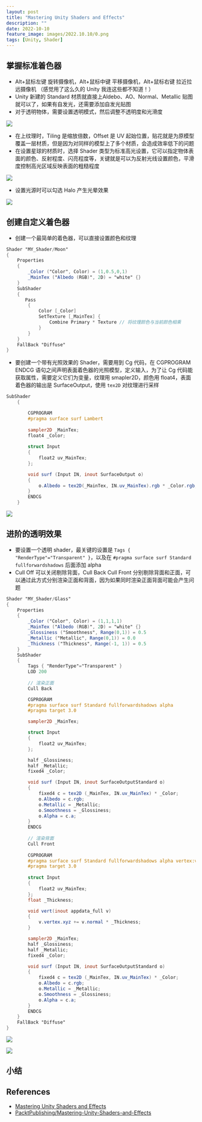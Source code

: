 ```yaml
---
layout: post
title: "Mastering Unity Shaders and Effects"
description: ""
date: 2022-10-10
feature_image: images/2022.10.10/0.png
tags: [Unity, Shader]
---
```


<!--more-->

## 掌握标准着色器

- Alt+鼠标左键 旋转摄像机，Alt+鼠标中键 平移摄像机，Alt+鼠标右键 拉近拉远摄像机 （感觉用了这么久的 Unity 我连这些都不知道！）
- Unity 新建的 Standard 材质就直接上Aldebo、AO、Normal、Metallic 贴图就可以了，如果有自发光，还需要添加自发光贴图
- 对于透明物体，需要设置透明模式，然后调整不透明度和光滑度

![](../images/2022.10.10/0.png)

- 在上纹理时，Tiling 是缩放倍数，Offset 是 UV 起始位置，贴花就是为原模型覆盖一层材质，但是因为对同样的模型上了多个材质，会造成效率低下的问题
- 在设置星球的材质时，选择 Shader 类型为标准高光设置，它可以指定物体表面的颜色、反射程度、闪亮程度等，关键就是可以为反射光线设置颜色，平滑度控制高光区域反映表面的粗糙程度

![](../images/2022.10.10/1.png)

- 设置光源时可以勾选 Halo 产生光晕效果

![](../images/2022.10.10/2.png)

## 创建自定义着色器

- 创建一个最简单的着色器，可以直接设置颜色和纹理

```GLSL
Shader "MY_Shader/Moon"
{
    Properties
    {
        _Color ("Color", Color) = (1,0.5,0,1)
        _MainTex ("Albedo (RGB)", 2D) = "white" {}
    }
    SubShader
    {
       Pass 
        {
            Color [_Color]
            SetTexture [_MainTex] {
                Combine Primary * Texture // 将纹理颜色与当前颜色相乘
            }
        }
    }
    FallBack "Diffuse"
}
```

- 要创建一个带有光照效果的 Shader，需要用到 Cg 代码，在 CGPROGRAM ENDCG 语句之间声明表面着色器的光照模型，定义输入，为了让 Cg 代码能获取属性，需要定义它们为变量，纹理用 smapler2D，颜色用 float4，表面着色器的输出是 SurfaceOutput，使用 `tex2D` 对纹理进行采样

```GLSL
SubShader
    {

        CGPROGRAM
        #pragma surface surf Lambert
            
        sampler2D _MainTex;
        float4 _Color;
            
        struct Input
        {
            float2 uv_MainTex;
        };

        void surf (Input IN, inout SurfaceOutput o)
        {
            o.Albedo = tex2D(_MainTex, IN.uv_MainTex).rgb * _Color.rgb;
        }
        ENDCG
    }
```

![](../images/2022.10.10/3.png)

## 进阶的透明效果

- 要设置一个透明 shader，最关键的设置是 `Tags { "RenderType"="Transparent" }`，以及在 `#pragma surface surf Standard fullforwardshadows` 后面添加 alpha
- Cull Off 可以关闭剔除背面，Cull Back Cull Front 分别剔除背面和正面，可以通过此方式分别渲染正面和背面，因为如果同时渲染正面背面可能会产生问题

```GLSL
Shader "MY_Shader/Glass"
{
    Properties
    {
        _Color ("Color", Color) = (1,1,1,1)
        _MainTex ("Albedo (RGB)", 2D) = "white" {}
        _Glossiness ("Smoothness", Range(0,1)) = 0.5
        _Metallic ("Metallic", Range(0,1)) = 0.0
        _Thickness ("Thickness", Range(-1, 1)) = 0.5
    }
    SubShader
    {
        Tags { "RenderType"="Transparent" }
        LOD 200
        
        // 渲染正面
        Cull Back

        CGPROGRAM
        #pragma surface surf Standard fullforwardshadows alpha
        #pragma target 3.0

        sampler2D _MainTex;

        struct Input
        {
            float2 uv_MainTex;
        };

        half _Glossiness;
        half _Metallic;
        fixed4 _Color;

        void surf (Input IN, inout SurfaceOutputStandard o)
        {
            fixed4 c = tex2D (_MainTex, IN.uv_MainTex) * _Color;
            o.Albedo = c.rgb;
            o.Metallic = _Metallic;
            o.Smoothness = _Glossiness;
            o.Alpha = c.a;
        }
        ENDCG
        
        // 渲染背面
        Cull Front
        
        CGPROGRAM
        #pragma surface surf Standard fullforwardshadows alpha vertex:vert
        #pragma target 3.0
        
        struct Input
        {
            float2 uv_MainTex;
        };
        float _Thickness;

        void vert(inout appdata_full v)
        {
            v.vertex.xyz += v.normal * _Thickness;
        }

        sampler2D _MainTex;
        half _Glossiness;
        half _Metallic;
        fixed4 _Color;

        void surf (Input IN, inout SurfaceOutputStandard o)
        {
            fixed4 c = tex2D (_MainTex, IN.uv_MainTex) * _Color;
            o.Albedo = c.rgb;
            o.Metallic = _Metallic;
            o.Smoothness = _Glossiness;
            o.Alpha = c.a;
        }
        ENDCG
    }
    FallBack "Diffuse"
}
```

![](../images/2022.10.10/4.png)

![](../images/2022.10.10/5.png)









## 小结



## References

- [Mastering Unity Shaders and Effects](https://www.amazon.com/Mastering-Unity-Shaders-Effects-Jamie/dp/1783553677)
- [PacktPublishing/Mastering-Unity-Shaders-and-Effects](https://github.com/PacktPublishing/Mastering-Unity-Shaders-and-Effects)